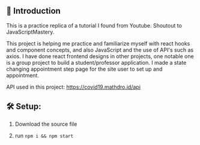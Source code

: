 ## 🚀 Introduction
This is a practice replica of a tutorial I found from Youtube. Shoutout to JavaScriptMastery.

This project is helping me practice and familiarize myself with react hooks and component concepts,
and also JavaScript and the use of API's such as axios. 
I have done react frontend designs in other projects, one notable one is a group project to build a student/professor application.
I made a state changing appointment step page for the site user to set up and appointment.

API used in this project: https://covid19.mathdro.id/api

## 🛠 Setup:
1. Download the source file

2. run ```npm i && npm start``` 
 
